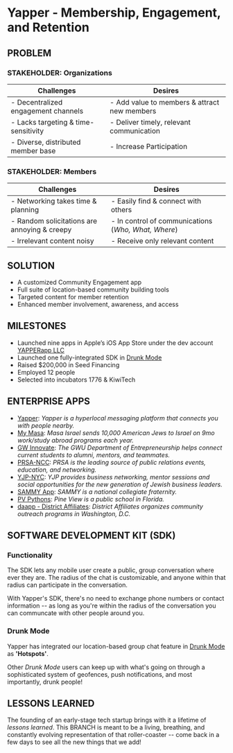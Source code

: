 # Yapper - Membership, Engagement, and Retention
## PROBLEM
### STAKEHOLDER: Organizations
Challenges | Desires
--- | ---
- Decentralized engagement channels | - Add value to members & attract new members 
- Lacks targeting & time-sensitivity | - Deliver timely, relevant communication 
- Diverse, distributed member base | - Increase Participation

### STAKEHOLDER: Members
Challenges | Desires
--- | ---
- Networking takes time & planning | - Easily find & connect with others 
- Random solicitations are annoying & creepy | - In control of communications (_Who, What, Where_) 
- Irrelevant content noisy | - Receive only relevant content

## SOLUTION
- A customized Community Engagement app
- Full suite of location-based community building tools
- Targeted content for member retention
- Enhanced member involvement, awareness, and access

## MILESTONES
- Launched nine apps in Apple’s iOS App Store under the dev account [YAPPERapp LLC](https://itunes.apple.com/us/developer/yapperapp-llc/id819629348)
- Launched one fully-integrated SDK in [Drunk Mode](https://itunes.apple.com/us/app/drunk-mode-party-app-friend/id628228162?mt=8)
- Raised $200,000 in Seed Financing
- Employed 12 people
- Selected into incubators 1776 & KiwiTech

## ENTERPRISE APPS
- [Yapper](https://itunes.apple.com/us/app/yapper/id793885405?mt=8): _Yapper is a hyperlocal messaging platform that connects you with people nearby._
- [My Masa](https://itunes.apple.com/us/app/mymasa/id998058125?mt=8): _Masa Israel sends 10,000 American Jews to Israel on 9mo work/study abroad programs each year._
- [GW Innovate](https://itunes.apple.com/us/app/gw-innovate/id1040386720?mt=8): _The GWU Department of Entrepreneurship helps connect current students to alumni, mentors, and teammates._
- [PRSA-NCC](https://itunes.apple.com/us/app/prsa-ncc/id1051102028?mt=8): _PRSA is the leading source of public relations events, education, and networking._
- [YJP-NYC](https://itunes.apple.com/us/app/yjp-nyc/id1047502024?mt=8): _YJP provides business networking, mentor sessions and social opportunities for the new generation of Jewish business leaders._
- [SAMMY App](https://itunes.apple.com/us/app/sammy-app/id1027724052?mt=8): _SAMMY is a national collegiate fraternity._
- [PV Pythons](https://itunes.apple.com/us/app/pv-pythons/id1059998691?mt=8): _Pine View is a public school in Florida._
- [daapp - District Affiliates](https://itunes.apple.com/us/app/daapp-district-affiliates/id1021554248?mt=8): _District Affiliates organizes community outreach programs in Washington, D.C._

## SOFTWARE DEVELOPMENT KIT (SDK)
### Functionality 
The SDK lets any mobile user create a public, group conversation where ever they are. The radius of the chat is customizable, and anyone within that radius can participate in the conversation. 

With Yapper's SDK, there's no need to exchange phone numbers or contact information -- as long as you're within the radius of the conversation you can communcate with other people around you. 

### Drunk Mode
Yapper has integrated our location-based group chat feature in [Drunk Mode](https://itunes.apple.com/us/app/drunk-mode-party-app-friend/id628228162?mt=8) as **'Hotspots'**.

Other _Drunk Mode_ users can keep up with what's going on through a sophisticated system of geofences, push notifications, and most importantly, drunk people! 

## LESSONS LEARNED
The founding of an early-stage tech startup brings with it a lifetime of _lessons learned_. This BRANCH is meant to be a living, breathing, and constantly evolving representation of that roller-coaster -- come back in a few days to see all the new things that we add!